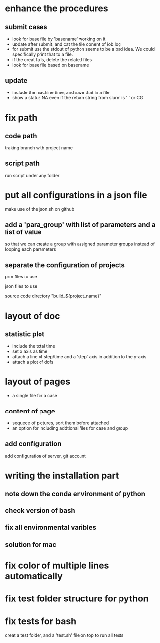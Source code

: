 # enhance the procedures

## submit cases

* look for base file by 'basename'
working on it
* update after submit, and cat the file conent of job.log
* for submit use the stdout of python seems to be a bad idea. We could specifically print that to a file.
* if the creat fails, delete the related files
* look for base file based on basename

## update

* include the machine time, and save that in a file
* show a status NA even if the return string from slurm is ' ' or CG


# fix path

## code path

traking branch with project name

## script path

run script under any folder

# put all configurations in a json file

make use of the json.sh on github

## add a 'para_group' with list of parameters and a list of value

so that we can create a group with assigned parameter groups instead of looping each parameters

## separate the configuration of projects

prm files to use

json files to use

source code directory "build_${project_name}"

# layout of doc

## statistic plot

* include the total time
* set x axis as time
* attach a line of step/time and a 'step' axis in addition to the y-axis
* attach a plot of dofs

# layout of pages

* a single file for a case

## content of page

* sequece of pictures, sort them before attached
* an option for including addtional files for case and group

## add configuration

add configuration of server, git account


# writing the installation part

## note down the conda environment of python

## check version of bash

## fix all environmental varibles

## solution for mac

# fix color of multiple lines automatically

# fix test folder structure for python

# fix tests for bash

creat a test folder, and a 'test.sh' file on top to run all tests


